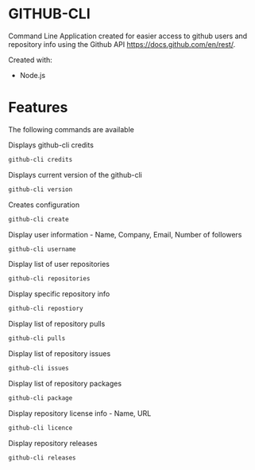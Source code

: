 
# GITHUB-CLI

Command Line Application created for easier access to github users and repository info using the Github API
https://docs.github.com/en/rest/.

Created with: 
- Node.js


# Features

The following commands are available

Displays github-cli credits

```sh
github-cli credits
```

Displays current version of the github-cli

```sh
github-cli version
```

Creates configuration

```sh
github-cli create
```

Display user information - Name, Company, Email, Number of followers

```sh
github-cli username
```

Display list of user repositories

```sh
github-cli repositories
```

Display specific repository info

```sh
github-cli repostiory   
```

Display list of repository pulls

```sh
github-cli pulls
```

Display list of repository issues

```sh
github-cli issues
```

Display list of repository packages
```sh
github-cli package
```

Display repository license info - Name, URL

```sh
github-cli licence
```

Display repository releases

```sh
github-cli releases
```
